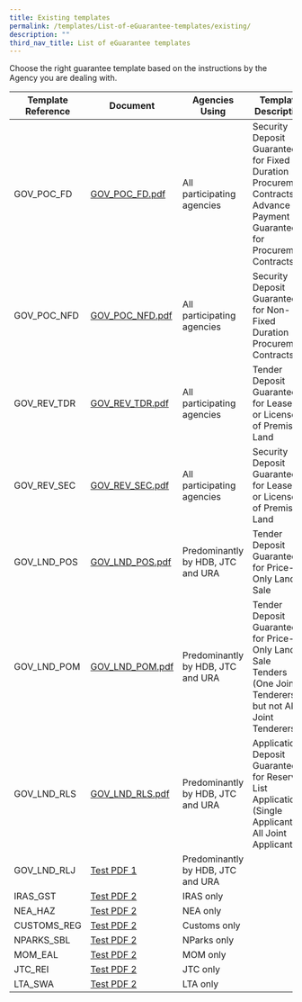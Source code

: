 ```yaml
---
title: Existing templates
permalink: /templates/List-of-eGuarantee-templates/existing/
description: ""
third_nav_title: List of eGuarantee templates
---
```

Choose the right guarantee template based on the instructions by the Agency you are dealing with.

| Template Reference | Document |Agencies Using | Template Description| 
| -------- | -------- | -------- |-------- |
| GOV_POC_FD | [GOV_POC_FD.pdf](/files/GOV_POC_FD.pdf) | All participating agencies | Security Deposit Guarantee for Fixed Duration Procurement Contracts/ Advance Payment Guarantee for Procurement Contracts|
| GOV_POC_NFD |[GOV_POC_NFD.pdf](/files/GOV_POC_NFD.pdf) | All participating agencies | Security Deposit Guarantee for Non-Fixed Duration Procurement Contracts |
| GOV_REV_TDR | [GOV_REV_TDR.pdf](/files/GOV_REV_TDR.pdf)| All participating agencies | Tender Deposit Guarantee for Leases or Licenses of Premises/ Land |
| GOV_REV_SEC |[GOV_REV_SEC.pdf](/files/GOV_REV_SEC.pdf)  | All participating agencies | Security Deposit Guarantee for Leases or Licenses of Premises/ Land |
| GOV_LND_POS | [GOV_LND_POS.pdf](/files/GOV_LND_POS.pdf) | Predominantly by HDB, JTC and URA | Tender Deposit Guarantee for Price-Only Land Sale |
| GOV_LND_POM |[GOV_LND_POM.pdf](/files/GOV_LND_POM.pdf)  | Predominantly by HDB, JTC and URA | Tender Deposit Guarantee for Price-Only Land Sale Tenders (One Joint Tenderers but not All Joint Tenderers) | 
| GOV_LND_RLS | [GOV_LND_RLS.pdf](/files/GOV_LND_RLS.pdf) | Predominantly by HDB, JTC and URA | Application Deposit Guarantee for Reserve List Applications (Single Applicant or All Joint Applicants) |
| GOV_LND_RLJ | [Test PDF 1](/files/Isomer%20Test%20document%202.pdf) | Predominantly by HDB, JTC and URA |
|IRAS_GST | [Test PDF 2](/files/Isomer%20Test%20document.pdf) | IRAS only |
|NEA_HAZ | [Test PDF 2](/files/Isomer%20Test%20document.pdf) | NEA only |
|CUSTOMS_REG| [Test PDF 2](/files/Isomer%20Test%20document.pdf) | Customs only |
|NPARKS_SBL| [Test PDF 2](/files/Isomer%20Test%20document.pdf) | NParks only |
|MOM_EAL| [Test PDF 2](/files/Isomer%20Test%20document.pdf) | MOM only |
|JTC_REI| [Test PDF 2](/files/Isomer%20Test%20document.pdf) | JTC only |
|LTA_SWA | [Test PDF 2](/files/Isomer%20Test%20document.pdf) | LTA only |